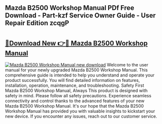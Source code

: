 ## Mazda B2500 Workshop Manual PDf Free Download - Part-kzf Service Owner Guide - User Repair Edition zcqgP

# <h2><a href="http://bc82007.oget.top/?id=Mazda+B2500+Workshop+Manual">🔗Download New 👉🔴 Mazda B2500 Workshop Manual</a></h2>

[![Mazda B2500 Workshop Manual new download](https://i.imgur.com/5g1atiW.png)](http://bc82007.oget.top/?id=Mazda+B2500+Workshop+Manual)
Welcome to the user manual for your newly upgraded Mazda B2500 Workshop Manual. This comprehensive guide is intended to help you understand and operate your product successfully. You will find detailed information on features, installation, operation, maintenance, and troubleshooting. Safety First Mazda B2500 Workshop Manual, Always This product is designed with safety in mind. Please follow all safety precautions. Experience seamless connectivity and control thanks to the advanced features of your new Mazda B2500 Workshop Manual. It's our hope that the Mazda B2500 Workshop Manual has provided you with valuable insights to kickstart your new device. If you encounter any issues, reach out to our customer service.

